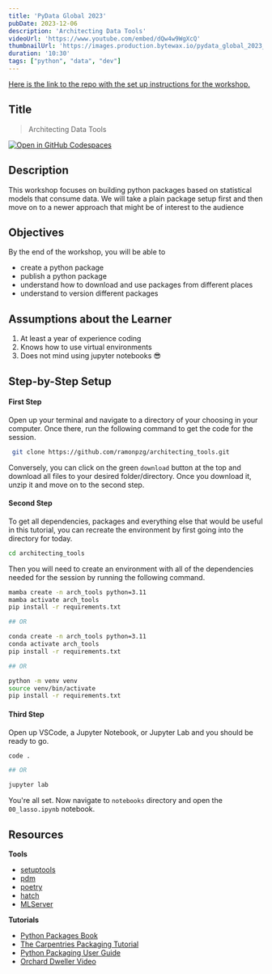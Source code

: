 ```yaml
---
title: 'PyData Global 2023'
pubDate: 2023-12-06
description: 'Architecting Data Tools'
videoUrl: 'https://www.youtube.com/embed/dQw4w9WgXcQ'
thumbnailUrl: 'https://images.production.bytewax.io/pydata_global_2023_519c788d2c.png'
duration: '10:30'
tags: ["python", "data", "dev"]
---
```


[Here is the link to the repo with the set up instructions for the workshop.](https://github.com/ramonpzg/architecting_tools)

## Title 

> Architecting Data Tools

[![Open in GitHub Codespaces](https://github.com/codespaces/badge.svg)](https://codespaces.new/ramonpzg/architecting_tools)

## Description

This workshop focuses on building python packages based on statistical models that 
consume data. We will take a plain package setup first and then move on to a newer 
approach that might be of interest to the audience

## Objectives

By the end of the workshop, you will be able to
- create a python package
- publish a python package
- understand how to download and use packages from different places
- understand to version different packages

## Assumptions about the Learner

1. At least a year of experience coding
2. Knows how to use virtual environments
3. Does not mind using jupyter notebooks 😎


## Step-by-Step Setup

#### First Step

Open up your terminal and navigate to a directory of your choosing in your 
computer. Once there, run the following command to get the code for the session.

```sh
 git clone https://github.com/ramonpzg/architecting_tools.git
```

Conversely, you can click on the green `download` button at the top and download all
files to your desired folder/directory. Once you download it, unzip it and move on
to the second step.

#### Second Step

To get all dependencies, packages and everything else that would be useful in this
tutorial, you can recreate the environment by first going into the directory for today.

```sh
cd architecting_tools
```

Then you will need to create an environment with all of the dependencies needed 
for the session by running the following command.

```sh
mamba create -n arch_tools python=3.11
mamba activate arch_tools
pip install -r requirements.txt

## OR

conda create -n arch_tools python=3.11
conda activate arch_tools
pip install -r requirements.txt

## OR

python -m venv venv
source venv/bin/activate
pip install -r requirements.txt
```
#### Third Step

Open up VSCode, a Jupyter Notebook, or Jupyter Lab and you should be ready to go.

```sh
code .

## OR

jupyter lab
```

You're all set. Now navigate to `notebooks` directory and open the `00_lasso.ipynb` notebook.



## Resources

**Tools**
- [setuptools](https://setuptools.pypa.io/en/latest/)
- [pdm](https://pdm-project.org/latest/)
- [poetry](https://python-poetry.org/)
- [hatch](https://hatch.pypa.io/latest/)
- [MLServer](https://mlserver.readthedocs.io/en/latest/)

**Tutorials**
- [Python Packages Book](https://py-pkgs.org/welcome)
- [The Carpentries Packaging Tutorial](https://carpentries-incubator.github.io/python_packaging/instructor/index.html)
- [Python Packaging User Guide](https://packaging.python.org/en/latest/overview/)
- [Orchard Dweller Video](https://www.youtube.com/watch?v=cOFyf0_CDhI&ab_channel=OrchardDweller)
